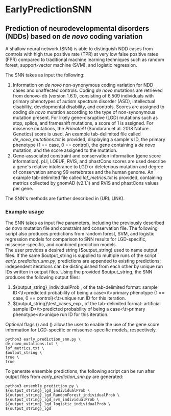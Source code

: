 # EarlyPredictionSNN
## Prediction of neurodevelopmental disorders (NDDs) based on *de novo* coding variation
A shallow neural network (SNN) is able to distinguish NDD cases from controls with high true positive rate (TPR) at very low false positive rates (FPR) compared to traditional machine learning techniques such as random forest, support-vector machine (SVM), and logistic regression.  <br />

The SNN takes as input the following: <br />

1. Information on *de novo* non-synonymous coding variation for NDD cases and unaffected controls. Coding *de novo* mutations are retrieved from denovo-db (version 1.6.1), consisting of 6,509 individuals with primary phenotypes of autism spectrum disorder (ASD), intellectual disability, developmental disability, and controls. Scores are assigned to coding *de novo* mutation according to the type of non-synonymous mutation present. For likely gene-disruptive (LGD) mutations such as stop, splice, and frameshift mutations, a score of 1 is assigned. For missense mutations, the *PrimateAI* (Sundaram et al. 2018 Nature Genetics) score is used. An example tab-delimited file called *de_novo_mutations.txt* is provided, displaying a sample's ID, the primary phenotype (1 == case, 0 == control), the gene containing a *de novo* mutation, and the score assigned to the mutation. 
2. Gene-associated constraint and conservation information (gene score information). pLI, LOEUF, RVIS, and phastCons scores are used describe a gene's relative intolerance to LGD or deleterious mutation and degree of conservation among 99 vertebrates and the human genome. An example tab-delimited file called *lof_metrics.txt* is provided, containing metrics collected by gnomAD (v2.1.1) and RVIS and phastCons values per gene. <br />

The SNN's methods are further described in (URL LINK).

### Example usage

The SNN takes as input five parameters, including the previously described *de novo* mutation file and constraint and conservation file. The following script also produces predictions from random forest, SVM, and logistic regression models for comparison to SNN results for LGD-specific, missense-specific, and combined prediction models. <br />
The user provides a desired string ($output_string) used to name output files. If the same $output_string is supplied to multiple runs of the script *early_prediction_snn.py*, predictions are appended to existing predictions; independent iterations can be distinguished from each other by unique run IDs written in output files. Using the provided $output_string, the SNN produces the following output files: <br />

1. ${output_string}\_individualProb , of the tab-delimited format: sample ID<\t>predicted probability of being a case<\t>primary phenotype (1 == case, 0 == control)<\t>unique run ID for this iteration.
2. ${output_string}\test_cases_exp , of the tab-delimited format:  artificial sample ID<\t>predicted probability of being a case<\t>primary phenotype<\t>unique run ID for this iteration. <br />

Optional flags () and () allow the user to enable the use of the gene score information for LGD-specific or missense-specific models, respectively. 

```
python3 early_prediction_snn.py \
de_novo_mutations.txt \
lof_metrics.txt \
$output_string \
true \
true
```

To generate ensemble predictions, the following script can be run after output files from *early_prediction_snn.py* are generated: 

```
python3 ensemble_prediction.py \
${output_string}_lgd_individualProb \
${output_string}_lgd_RandomForest_individualProb \
${output_string}_lgd_svm_individualProb \
${output_string}_lgd_logistic_individualProb \
${output_string}_lgd
```


